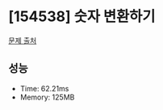 # [154538] 숫자 변환하기

[문제 출처](https://school.programmers.co.kr/learn/courses/30/lessons/154538)

## 성능

- Time: 62.21ms
- Memory: 125MB